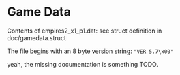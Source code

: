 Game Data
=========

Contents of empires2_x1_p1.dat: see struct definition in doc/gamedata.struct

The file begins with an 8 byte version string: `"VER 5.7\x00"`

yeah, the missing documentation is something TODO.
